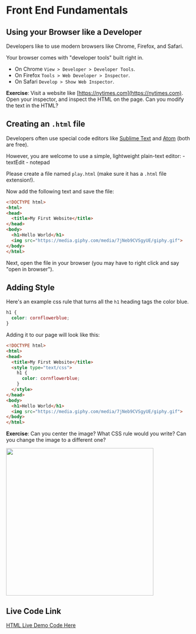 # Front End Fundamentals

## Using your Browser like a Developer
Developers like to use modern browsers like Chrome, Firefox, and Safari.

Your browser comes with "developer tools" built right in.

* On Chrome `View > Developer > Developer Tools`.
* On Firefox `Tools > Web Developer > Inspector`.
* On Safari `Develop > Show Web Inspector`.

**Exercise**: Visit a website like [https://nytimes.com](https://nytimes.com). Open your inspector, and inspect the HTML on the page. Can you modify the text in the HTML?


## Creating an `.html` file
Developers often use special code editors like [Sublime Text](http://www.sublimetext.com/) and [Atom](https://atom.io/) (both are free).

However, you are welcome to use a simple, lightweight plain-text editor:
    - textEdit
    - notepad

Please create a file named `play.html` (make sure it has a `.html` file extension!).

Now add the following text and save the file:
```html
<!DOCTYPE html>
<html>
<head>
  <title>My First Website</title>
</head>
<body>
  <h1>Hello World</h1>
  <img src="https://media.giphy.com/media/7jNeb9CVSgyUE/giphy.gif">
</body>
</html>
```

Next, open the file in your browser (you may have to right click and say "open in browser").

## Adding Style

Here's an example css rule that turns all the `h1` heading tags the color blue.
```css
h1 {
  color: cornflowerblue;
}
```

Adding it to our page will look like this:

```html
<!DOCTYPE html>
<html>
<head>
  <title>My First Website</title>
  <style type="text/css">
    h1 {
      color: cornflowerblue;
    }
  </style>
</head>
<body>
  <h1>Hello World</h1>
  <img src="https://media.giphy.com/media/7jNeb9CVSgyUE/giphy.gif">
</body>
</html>
```

**Exercise**: Can you center the image? What CSS rule would you write? Can you change the image to a different one?


<img src="http://i.giphy.com/5pxnxdzdZfXFK.gif" width="400px">


## Live Code Link
[HTML Live Demo Code Here](live-demo.html)


